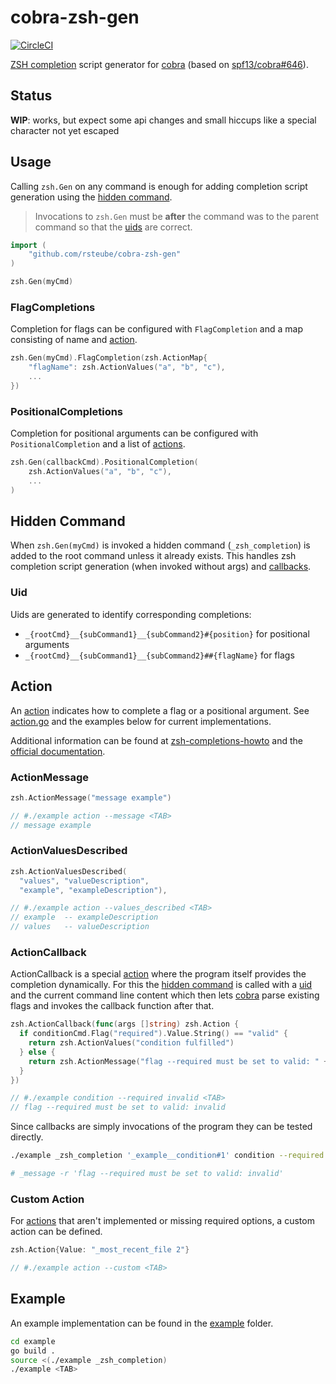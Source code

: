 # cobra-zsh-gen

[![CircleCI](https://circleci.com/gh/rsteube/cobra-zsh-gen.svg?style=svg)](https://circleci.com/gh/rsteube/cobra-zsh-gen)

[ZSH completion](https://github.com/zsh-users/zsh-completions/blob/master/zsh-completions-howto.org) script generator for [cobra] (based on [spf13/cobra#646](https://github.com/spf13/cobra/pull/646)).


## Status

**WIP**: works, but expect some api changes and small hiccups like a special character not yet escaped

## Usage

Calling `zsh.Gen` on any command is enough for adding completion script generation using the [hidden command](#hidden-command).

> Invocations to `zsh.Gen` must be **after** the command was to the parent command so that the [uids](#uid) are correct.

```go
import (
    "github.com/rsteube/cobra-zsh-gen"
)

zsh.Gen(myCmd)
```

### FlagCompletions

Completion for flags can be configured with `FlagCompletion` and a map consisting of name and [action](#action).

```go
zsh.Gen(myCmd).FlagCompletion(zsh.ActionMap{
    "flagName": zsh.ActionValues("a", "b", "c"),
    ...
})
```

### PositionalCompletions

Completion for positional arguments can be configured with `PositionalCompletion` and a list of [actions](#action).

```go
zsh.Gen(callbackCmd).PositionalCompletion(
    zsh.ActionValues("a", "b", "c"),
    ...
)
```

## Hidden Command

When `zsh.Gen(myCmd)` is invoked a hidden command (`_zsh_completion`) is added to the root command unless it already exists. This handles zsh completion script generation (when invoked without args) and [callbacks](#actioncallback).


### Uid

Uids are generated to identify corresponding completions:
- `_{rootCmd}__{subCommand1}__{subCommand2}#{position}` for positional arguments
- `_{rootCmd}__{subCommand1}__{subCommand2}##{flagName}` for flags


## Action
An [action](#action) indicates how to complete a flag or a positional argument. See [action.go](./action.go) and the examples below for current implementations.

Additional information can be found at [zsh-completions-howto](https://github.com/zsh-users/zsh-completions/blob/master/zsh-completions-howto.org#functions-for-performing-complex-completions-of-single-words) and the [official documentation](http://zsh.sourceforge.net/Doc/Release/Completion-System.html#Completion-System).

### ActionMessage

```go
zsh.ActionMessage("message example")

// #./example action --message <TAB>
// message example
```

### ActionValuesDescribed

```go
zsh.ActionValuesDescribed(
  "values", "valueDescription",
  "example", "exampleDescription"),

// #./example action --values_described <TAB>
// example  -- exampleDescription
// values   -- valueDescription
```

### ActionCallback

ActionCallback is a special [action](#action) where the program itself provides the completion dynamically. For this the [hidden command](#hidden-command) is called with a [uid](#uid) and the current command line content which then lets [cobra] parse existing flags and invokes the callback function after that.

```go
zsh.ActionCallback(func(args []string) zsh.Action {
  if conditionCmd.Flag("required").Value.String() == "valid" {
    return zsh.ActionValues("condition fulfilled")
  } else {
    return zsh.ActionMessage("flag --required must be set to valid: " + conditionCmd.Flag("required").Value.String())
  }
})

// #./example condition --required invalid <TAB>
// flag --required must be set to valid: invalid
```

Since callbacks are simply invocations of the program they can be tested directly.

```sh
./example _zsh_completion '_example__condition#1' condition --required invalid

# _message -r 'flag --required must be set to valid: invalid'
```

### Custom Action

For [actions](#action) that aren't implemented or missing required options, a custom action can be defined.

```go
zsh.Action{Value: "_most_recent_file 2"}

// #./example action --custom <TAB>
```

## Example

An example implementation can be found in the [example](./example/) folder.

```sh
cd example
go build .
source <(./example _zsh_completion)
./example <TAB>
```

[cobra]:https://github.com/spf13/cobra
